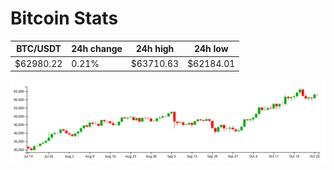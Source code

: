 # Bitcoin Stats

BTC/USDT|24h change|24h high|24h low|
|---|---|---|---|
|$62980.22|0.21%|$63710.63|$62184.01|

<img src="./chart.svg">
